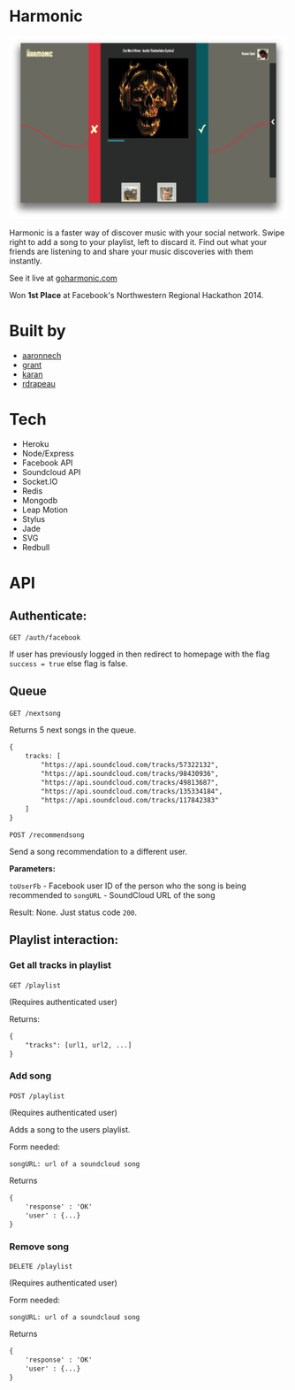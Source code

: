 Harmonic
========

![Harmonic](https://github.com/grant/harmonic/raw/master/cover.png)

Harmonic is a faster way of discover music with your social network. Swipe right to add a song to your playlist, left to discard it. Find out what your friends are listening to and share your music discoveries with them instantly.

See it live at [goharmonic.com](http://goharmonic.com/)

Won **1st Place** at Facebook's Northwestern Regional Hackathon 2014.

Built by
========

- [aaronnech](http://github.com/aaronnech)
- [grant](http://github.com/grant)
- [karan](http://github.com/karan)
- [rdrapeau](http://github.com/rdrapeau)

Tech
====

- Heroku
- Node/Express
- Facebook API
- Soundcloud API
- Socket.IO
- Redis
- Mongodb
- Leap Motion
- Stylus
- Jade
- SVG
- Redbull

API
====


## Authenticate:

`GET /auth/facebook`

If user has previously logged in then redirect to homepage with the flag `success = true` else flag is false.

## Queue

`GET /nextsong`

Returns 5 next songs in the queue.

	{
		tracks: [
			"https://api.soundcloud.com/tracks/57322132",
			"https://api.soundcloud.com/tracks/98430936",
			"https://api.soundcloud.com/tracks/49813687",
			"https://api.soundcloud.com/tracks/135334184",
			"https://api.soundcloud.com/tracks/117842383"
		]
	}

`POST /recommendsong`

Send a song recommendation to a different user.

**Parameters:**

`toUserFb` - Facebook user ID of the person who the song is being recommended to
`songURL` - SoundCloud URL of the song

Result: None. Just status code `200`.

## Playlist interaction:

### Get all tracks in playlist

`GET /playlist`

(Requires authenticated user)

Returns:

	{
    	"tracks": [url1, url2, ...]
	}

### Add song

`POST /playlist`

(Requires authenticated user)

Adds a song to the users playlist.

Form needed:

    songURL: url of a soundcloud song

Returns

	{
		'response' : 'OK'
		'user' : {...}
	}

### Remove song

`DELETE /playlist`

(Requires authenticated user)

Form needed:

    songURL: url of a soundcloud song

Returns

	{
		'response' : 'OK'
		'user' : {...}
	}
